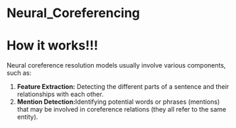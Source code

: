 # Neural_Coreferencing

# How it works!!!
Neural coreference resolution models usually involve various components, such as:
<ol>
  <li><b>Feature Extraction:</b> Detecting the different parts of a sentence and their relationships with each other.</li>
  <li><b>Mention Detection:</b>Identifying potential words or phrases (mentions) that may be involved in coreference relations (they all refer to the same entity).</li>
